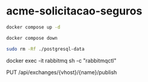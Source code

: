 # acme-solicitacao-seguros





``` bash
docker compose up -d
```

``` bash
docker compose down
```

``` bash
sudo rm -Rf ./postgresql-data
```






docker exec -it rabbitmq sh -c "rabbitmqctl"


PUT /api/exchanges/{vhost}/{name}/publish